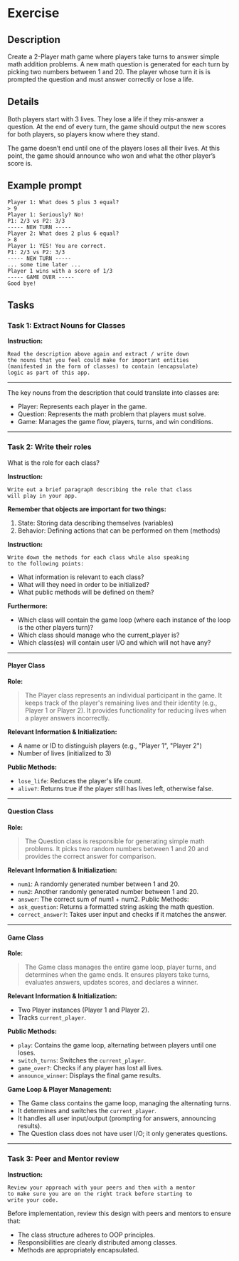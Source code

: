 # Exercise

## Description

Create a 2-Player math game where players take turns to answer simple math addition problems. A new math question is generated for each turn by picking two numbers between 1 and 20. The player whose turn it is is prompted the question and must answer correctly or lose a life.

## Details

Both players start with 3 lives. They lose a life if they mis-answer a question. At the end of every turn, the game should output the new scores for both players, so players know where they stand.

The game doesn’t end until one of the players loses all their lives. At this point, the game should announce who won and what the other player’s score is.

## Example prompt

```text
Player 1: What does 5 plus 3 equal?
> 9
Player 1: Seriously? No!
P1: 2/3 vs P2: 3/3
----- NEW TURN -----
Player 2: What does 2 plus 6 equal?
> 8
Player 1: YES! You are correct.
P1: 2/3 vs P2: 3/3
----- NEW TURN -----
... some time later ...
Player 1 wins with a score of 1/3
----- GAME OVER -----
Good bye!
```

## Tasks

### Task 1: Extract Nouns for Classes

**Instruction:**

```text
Read the description above again and extract / write down 
the nouns that you feel could make for important entities 
(manifested in the form of classes) to contain (encapsulate) 
logic as part of this app.
```

---

The key nouns from the description that could translate into classes are:

- Player: Represents each player in the game.
- Question: Represents the math problem that players must solve.
- Game: Manages the game flow, players, turns, and win conditions.

---

### Task 2: Write their roles

What is the role for each class?

**Instruction:**

```text
Write out a brief paragraph describing the role that class 
will play in your app.
```

**Remember that objects are important for two things:**

1. State: Storing data describing themselves (variables)
2. Behavior: Defining actions that can be performed on them (methods)

**Instruction:**

```text
Write down the methods for each class while also speaking 
to the following points:
```

- What information is relevant to each class?
- What will they need in order to be initialized?
- What public methods will be defined on them?

**Furthermore:**

- Which class will contain the game loop (where each instance of the loop is the other players turn)?
- Which class should manage who the current_player is?
- Which class(es) will contain user I/O and which will not have any?

---

#### **Player Class**

**Role:**
> The Player class represents an individual participant in the game. It keeps track of the player's remaining lives and their identity (e.g., Player 1 or Player 2). It provides functionality for reducing lives when a player answers incorrectly.

**Relevant Information & Initialization:**

- A name or ID to distinguish players (e.g., "Player 1", "Player 2")
- Number of lives (initialized to 3)

**Public Methods:**

- `lose_life`: Reduces the player's life count.
- `alive?`: Returns true if the player still has lives left, otherwise false.

---

#### **Question Class**

**Role:**
> The Question class is responsible for generating simple math problems. It picks two random numbers between 1 and 20 and provides the correct answer for comparison.

**Relevant Information & Initialization:**

- `num1`: A randomly generated number between 1 and 20.
- `num2`: Another randomly generated number between 1 and 20.
- `answer`: The correct sum of num1 + num2.
Public Methods:
- `ask_question`: Returns a formatted string asking the math question.
- `correct_answer?`: Takes user input and checks if it matches the answer.

---

#### **Game Class**

**Role:**
> The Game class manages the entire game loop, player turns, and determines when the game ends. It ensures players take turns, evaluates answers, updates scores, and declares a winner.

**Relevant Information & Initialization:**

- Two Player instances (Player 1 and Player 2).
- Tracks `current_player`.

**Public Methods:**

- `play`: Contains the game loop, alternating between players until one loses.
- `switch_turns`: Switches the `current_player`.
- `game_over?`: Checks if any player has lost all lives.
- `announce_winner`: Displays the final game results.

**Game Loop & Player Management:**

- The Game class contains the game loop, managing the alternating turns.
- It determines and switches the `current_player`.
- It handles all user input/output (prompting for answers, announcing results).
- The Question class does not have user I/O; it only generates questions.

---

### Task 3: Peer and Mentor review

**Instruction:**

```text
Review your approach with your peers and then with a mentor 
to make sure you are on the right track before starting to 
write your code.
```

Before implementation, review this design with peers and mentors to ensure that:

- The class structure adheres to OOP principles.
- Responsibilities are clearly distributed among classes.
- Methods are appropriately encapsulated.
